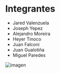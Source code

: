 # Integrantes
* Jared Valenzuela
* Joseph Yepez
* Alejandro Moreira
* Heyer Tinoco
* Juan Falconi
* Juan Gualotiña
* Miguel Paredes

![imagen](https://github.com/Miguel-Paredes/Paredes-Miguel-Laboratorio-2/assets/117743367/f4530db8-39b4-4d4a-a4d5-62ecb8552f3a)
